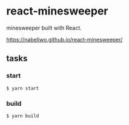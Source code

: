 # react-minesweeper

minesweeper built with React.

https://nabeliwo.github.io/react-minesweeper/

## tasks

### start

```
$ yarn start
```

### build

```
$ yarn build
```
